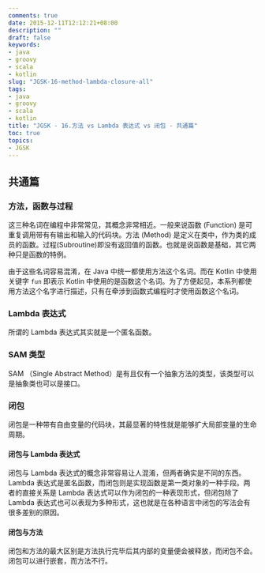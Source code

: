 ```yaml
---
comments: true
date: 2015-12-11T12:12:21+08:00
description: ""
draft: false
keywords:
- java
- groovy
- scala
- kotlin
slug: "JGSK-16-method-lambda-closure-all"
tags:
- java
- groovy
- scala
- kotlin
title: "JGSK - 16.方法 vs Lambda 表达式 vs 闭包 - 共通篇"
toc: true
topics:
- JGSK
---
```


## 共通篇

### 方法，函数与过程

<!--more-->

这三种名词在编程中非常常见，其概念非常相近。一般来说函数 (Function) 是可重复调用带有有输出和输入的代码块。方法 (Method) 是定义在类中，作为类的成员的函数。过程(Subroutine)即没有返回值的函数。也就是说函数是基础，其它两种只是函数的特例。

由于这些名词容易混淆，在 Java 中统一都使用方法这个名词。而在 Kotlin 中使用关键字 `fun` 即表示 Kotlin 中使用的是函数这个名词。为了方便起见，本系列都使用方法这个名字进行描述，只有在牵涉到函数式编程时才使用函数这个名词。

### Lambda 表达式

所谓的 Lambda 表达式其实就是一个匿名函数。

### SAM 类型

SAM （Single Abstract Method）是有且仅有一个抽象方法的类型，该类型可以是抽象类也可以是接口。

### 闭包

闭包是一种带有自由变量的代码块，其最显著的特性就是能够扩大局部变量的生命周期。

#### 闭包与 Lambda 表达式

闭包与 Lambda 表达式的概念非常容易让人混淆，但两者确实是不同的东西。Lambda 表达式是匿名函数，而闭包则是实现函数是第一类对象的一种手段。两者的直接关系是 Lambda 表达式可以作为闭包的一种表现形式，但闭包除了 Lambda 表达式也可以表现为多种形式，这也就是在各种语言中闭包的写法会有很多差别的原因。

#### 闭包与方法

闭包和方法的最大区别是方法执行完毕后其内部的变量便会被释放，而闭包不会。闭包可以进行嵌套，而方法不行。




